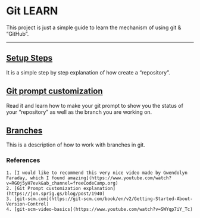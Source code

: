 # Git LEARN
This project is just a simple guide to learn the mechanism of using git & “GitHub”.
___
## [Setup Steps](steps.md)
It is a simple step by step explanation of how create a “repository”.
## [Git prompt customization](prompt.md)
Read it and learn how to make your git prompt to show you the status of
your “repository” as well as the branch you are working on.
## [Branches](branches.md)
This is a description of how to work with branches in git.

### References
```
1. [I would like to recommend this very nice video made by Gwendolyn Faraday, which I found amazing](https://www.youtube.com/watch?v=RGOj5yH7evk&ab_channel=freeCodeCamp.org)
2. [Git Prompt customization explanation](https://jon.sprig.gs/blog/post/1940)
3. [git-scm.com](https://git-scm.com/book/en/v2/Getting-Started-About-Version-Control)
4. [git-scm-video-basics](https://www.youtube.com/watch?v=SWYqp7iY_Tc)